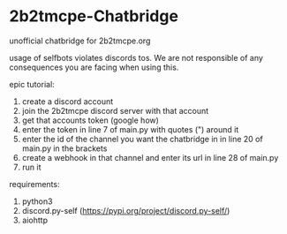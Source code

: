 # 2b2tmcpe-Chatbridge
unofficial chatbridge for 2b2tmcpe.org

usage of selfbots violates discords tos. We are not responsible of any consequences you are facing when using this.

epic tutorial:
1. create a discord account
2. join the 2b2tmcpe discord server with that account
3. get that accounts token (google how)
4. enter the token in line 7 of main.py with quotes (") around it
5. enter the id of the channel you want the chatbridge in in line 20 of main.py in the brackets
6. create a webhook in that channel and enter its url in line 28 of main.py
7. run it

requirements:
1. python3
2. discord.py-self (https://pypi.org/project/discord.py-self/)
3. aiohttp
